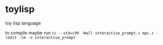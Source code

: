 # toylisp

toy lisp language

to compile maybe run
`cc --std=c99 -Wall interactive_prompt.c mpc.c -ledit -lm -o interactive_prompt`
